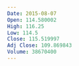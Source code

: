 ```yaml
---
Date: 2015-08-07
Open: 114.580002
High: 116.25
Low: 114.5
Close: 115.519997
Adj Close: 109.869843
Volume: 38670400
---
```

